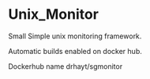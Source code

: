 # Unix_Monitor
Small Simple unix monitoring framework.

Automatic builds enabled on docker hub.

Dockerhub name drhayt/sgmonitor
